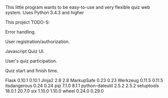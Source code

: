 This little program wants to be easy-to-use and very flexible quiz web system.
Uses Python 3.4.3 and higher

This project TODO-S:

Error handling.

User registration/authorization.

Javascript Quiz UI.

User's quiz participation.

Quiz start and finish time.

Flask	0.10.1	0.10.1
Jinja2	2.8	2.8
MarkupSafe	0.23	0.23
Werkzeug	0.11.5	0.11.5
itsdangerous	0.24	0.24
pip	7.1.0	8.1.1
python-dateutil	2.5.2	2.5.2
setuptools	18.0.1	20.7.0
six	1.10.0	1.10.0
wheel	0.24.0	0.29.0
